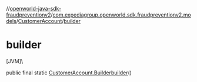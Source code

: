 //[openworld-java-sdk-fraudpreventionv2](../../../index.md)/[com.expediagroup.openworld.sdk.fraudpreventionv2.models](../index.md)/[CustomerAccount](index.md)/[builder](builder.md)

# builder

[JVM]\

public final static [CustomerAccount.Builder](-builder/index.md)[builder](builder.md)()
